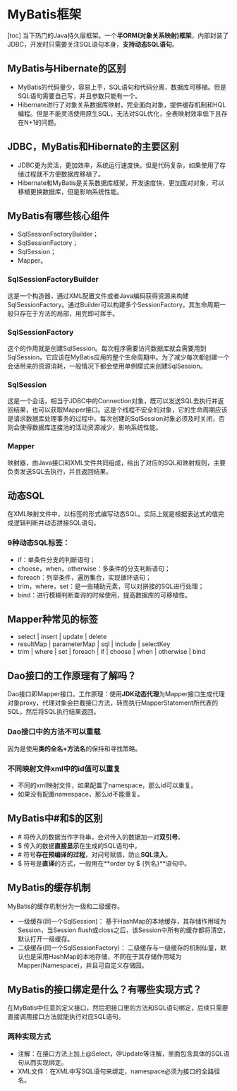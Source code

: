 # MyBatis框架
[toc]
当下热门的Java持久层框架。一个**半ORM(对象关系映射)框架**，内部封装了JDBC，开发时只需要关注SQL语句本身，**支持动态SQL语句**。

## MyBatis与Hibernate的区别
- MyBatis的代码量少，容易上手，SQL语句和代码分离，数据库可移植。但是SQL语句需要自己写，并且参数只能有一个。
- Hibernate进行了对象关系数据库映射，完全面向对象，提供缓存机制和HQL编程。但是不能灵活使用原生SQL，无法对SQL优化，全表映射效率低下且存在N+1的问题。

## JDBC，MyBatis和Hibernate的主要区别
- JDBC更为灵活，更加效率，系统运行速度快。但是代码复杂，如果使用了存储过程就不方便数据库移植了。
- Hibernate和MyBatis是关系数据库框架，开发速度快，更加面对对象，可以移植更换数据库，但是影响系统性能。

## MyBatis有哪些核心组件
- SqlSessionFactoryBuilder；
- SqlSessionFactory；
- SqlSession；
- Mapper。
### SqlSessionFactoryBuilder
这是一个构造器，通过XML配置文件或者Java编码获得资源来构建SqlSessionFactory。通过Builder可以构建多个SessionFactory。其生命周期一般只存在于方法的局部，用完即可挥手。
### SqlSessionFactory
这个的作用就是创建SqlSession。每次程序需要访问数据库就会需要用到SqlSession。它应该在MyBatis应用的整个生命周期中。为了减少每次都创建一个会话带来的资源消耗，一般情况下都会使用单例模式来创建SqlSession。
### SqlSession
这是一个会话，相当于JDBC中的Connection对象，既可以发送SQL去执行并返回结果，也可以获取Mapper接口。这是个线程不安全的对象，它的生命周期应该是请求数据库处理事务的过程中。每次创建的SqlSession对象必须及时关闭，否则会使得数据库连接池的活动资源减少，影响系统性能。
### Mapper
映射器，由Java接口和XML文件共同组成，给出了对应的SQL和映射规则，主要负责发送SQL去执行，并且返回结果。

## 动态SQL
在XML映射文件中，以标签的形式编写动态SQL。实际上就是根据表达式的值完成逻辑判断并动态拼接SQL语句。
### 9种动态SQL标签：
- if：单条件分支的判断语句；
- choose，when，otherwise：多条件的分支判断语句；
- foreach：列举条件，遍历集合，实现循环语句；
- trim，where，set：是一些辅助元素，可以对拼接的SQL进行处理；
- bind：进行模糊判断查询的时候使用，提高数据库的可移植性。

## Mapper种常见的标签
- select | insert | update | delete
- resultMap | parameterMap | sql | include | selectKey
- trim | where | set | foreach | if | choose | when | otherwise | bind

## Dao接口的工作原理有了解吗？
Dao接口即Mapper接口。工作原理：使用**JDK动态代理**为Mapper接口生成代理对象proxy，代理对象会拦截接口方法，转而执行MapperStatement所代表的SQL，然后将SQL执行结果返回。
### Dao接口中的方法不可以重载
因为是使用**类的全名+方法名**的保持和寻找策略。
### 不同映射文件xml中的id值可以重复
- 不同的xml映射文件，如果配置了namespace，那么id可以重复。
- 如果没有配置namespace，那么id不能重复。

## MyBatis中\#和\$的区别
- \# 将传入的数据当作字符串，会对传入的数据加一对**双引号**。
- \$ 传入的数据**直接显示**在生成的SQL语句中。
- \# 符号**存在预编译的过程**，对问号赋值，防止**SQL注入**。
- \$ 符号是**直译**的方式，一般用在**order by  \$ {列名}**语句中。

## MyBatis的缓存机制
MyBatis的缓存机制分为一级和二级缓存。
- 一级缓存(同一个SqlSession)：
基于HashMap的本地缓存，其存储作用域为Session，当Session flush或closs之后，该Session中所有的缓存都将清空，默认打开一级缓存。
- 二级缓存(同一个SqlSessionFactory)：
二级缓存与一级缓存的机制仙童，默认也是采用HashMap的本地存储，不同在于其存储作用域为Mapper(Namespace)，并且可自定义存储园。

## MyBatis的接口绑定是什么？有哪些实现方式？
在MyBatis中任意的定义接口，然后把接口里的方法和SQL语句绑定，后续只需要直接调用接口方法就能执行对应SQL语句。
### 两种实现方式
- 注解：在接口方法上加上@Select，@Update等注解，里面包含具体的SQL语句从而实现绑定。
- XML文件：在XML中写SQL语句来绑定，namespace必须为接口的全路径名。

